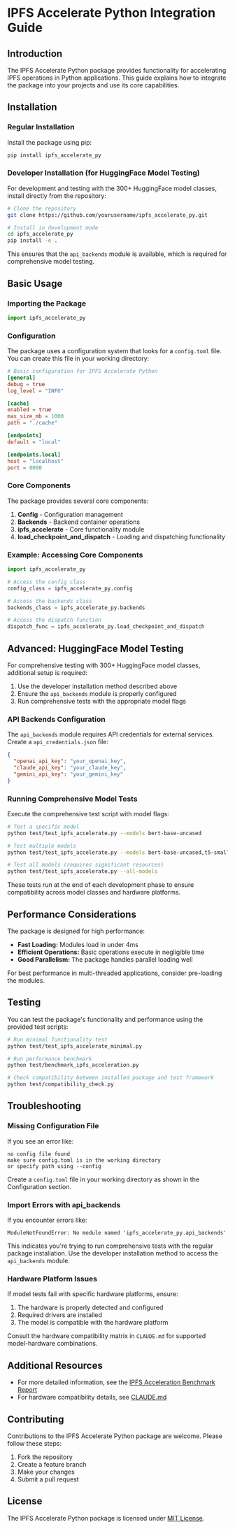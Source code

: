 # IPFS Accelerate Python Integration Guide

## Introduction

The IPFS Accelerate Python package provides functionality for accelerating IPFS operations in Python applications. This guide explains how to integrate the package into your projects and use its core capabilities.

## Installation

### Regular Installation
Install the package using pip:

```bash
pip install ipfs_accelerate_py
```

### Developer Installation (for HuggingFace Model Testing)
For development and testing with the 300+ HuggingFace model classes, install directly from the repository:

```bash
# Clone the repository
git clone https://github.com/yourusername/ipfs_accelerate_py.git

# Install in development mode
cd ipfs_accelerate_py
pip install -e .
```

This ensures that the `api_backends` module is available, which is required for comprehensive model testing.

## Basic Usage

### Importing the Package

```python
import ipfs_accelerate_py
```

### Configuration

The package uses a configuration system that looks for a `config.toml` file. You can create this file in your working directory:

```toml
# Basic configuration for IPFS Accelerate Python
[general]
debug = true
log_level = "INFO"

[cache]
enabled = true
max_size_mb = 1000
path = "./cache"

[endpoints]
default = "local"

[endpoints.local]
host = "localhost"
port = 8000
```

### Core Components

The package provides several core components:

1. **Config** - Configuration management
2. **Backends** - Backend container operations
3. **ipfs_accelerate** - Core functionality module
4. **load_checkpoint_and_dispatch** - Loading and dispatching functionality

### Example: Accessing Core Components

```python
import ipfs_accelerate_py

# Access the config class
config_class = ipfs_accelerate_py.config

# Access the backends class
backends_class = ipfs_accelerate_py.backends

# Access the dispatch function
dispatch_func = ipfs_accelerate_py.load_checkpoint_and_dispatch
```

## Advanced: HuggingFace Model Testing

For comprehensive testing with 300+ HuggingFace model classes, additional setup is required:

1. Use the developer installation method described above
2. Ensure the `api_backends` module is properly configured
3. Run comprehensive tests with the appropriate model flags

### API Backends Configuration

The `api_backends` module requires API credentials for external services. Create a `api_credentials.json` file:

```json
{
  "openai_api_key": "your_openai_key",
  "claude_api_key": "your_claude_key",
  "gemini_api_key": "your_gemini_key"
}
```

### Running Comprehensive Model Tests

Execute the comprehensive test script with model flags:

```bash
# Test a specific model
python test/test_ipfs_accelerate.py --models bert-base-uncased

# Test multiple models
python test/test_ipfs_accelerate.py --models bert-base-uncased,t5-small,vit-base

# Test all models (requires significant resources)
python test/test_ipfs_accelerate.py --all-models
```

These tests run at the end of each development phase to ensure compatibility across model classes and hardware platforms.

## Performance Considerations

The package is designed for high performance:

- **Fast Loading:** Modules load in under 4ms
- **Efficient Operations:** Basic operations execute in negligible time
- **Good Parallelism:** The package handles parallel loading well

For best performance in multi-threaded applications, consider pre-loading the modules.

## Testing

You can test the package's functionality and performance using the provided test scripts:

```bash
# Run minimal functionality test
python test/test_ipfs_accelerate_minimal.py

# Run performance benchmark
python test/benchmark_ipfs_acceleration.py

# Check compatibility between installed package and test framework
python test/compatibility_check.py
```

## Troubleshooting

### Missing Configuration File

If you see an error like:

```
no config file found
make sure config.toml is in the working directory
or specify path using --config
```

Create a `config.toml` file in your working directory as shown in the Configuration section.

### Import Errors with api_backends

If you encounter errors like:

```
ModuleNotFoundError: No module named 'ipfs_accelerate_py.api_backends'
```

This indicates you're trying to run comprehensive tests with the regular package installation. Use the developer installation method to access the `api_backends` module.

### Hardware Platform Issues

If model tests fail with specific hardware platforms, ensure:

1. The hardware is properly detected and configured
2. Required drivers are installed
3. The model is compatible with the hardware platform

Consult the hardware compatibility matrix in `CLAUDE.md` for supported model-hardware combinations.

## Additional Resources

- For more detailed information, see the [IPFS Acceleration Benchmark Report](IPFS_ACCELERATION_BENCHMARK_REPORT.md)
- For hardware compatibility details, see [CLAUDE.md](CLAUDE.md)

## Contributing

Contributions to the IPFS Accelerate Python package are welcome. Please follow these steps:

1. Fork the repository
2. Create a feature branch
3. Make your changes
4. Submit a pull request

## License

The IPFS Accelerate Python package is licensed under [MIT License](LICENSE).